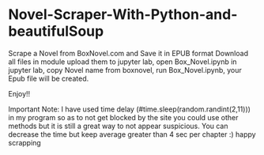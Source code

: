 # Novel-Scraper-With-Python-and-beautifulSoup
Scrape a Novel from BoxNovel.com and Save it in EPUB format
Download all files in module upload them to jupyter lab,
open Box_Novel.ipynb in jupyter lab,
copy Novel name from boxnovel,
run Box_Novel.ipynb,
your Epub file will be created.

Enjoy!!

Important Note: I have used time delay (#time.sleep(random.randint(2,11))) in my program so as to not get blocked by the site you could use other methods but it is still a great way to not appear suspicious. You can decrease the time but keep average greater than 4 sec per chapter :) happy scrapping

